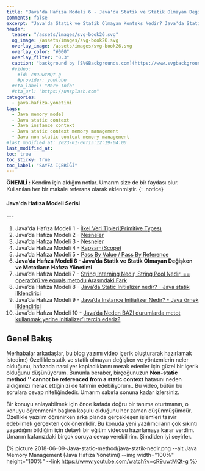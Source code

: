 ```yaml
---
title: "Java'da Hafıza Modeli 6 - Java'da Statik ve Statik Olmayan Değişken ve Metotların Hafıza Yönetimi"
comments: false
excerpt: "Java'da Statik ve Statik Olmayan Konteks Nedir? Java'da Statik ve Statik Olmayan Değişken ve Metotların Hafıza Yönetimi Nasıl Olur?"
header:
  teaser: "/assets/images/svg-book26.svg"
  og_image: /assets/images/svg-book26.svg
  overlay_image: /assets/images/svg-book26.svg
  overlay_color: "#000"
  overlay_filter: "0.3"
  caption: "background by [SVGBackgrounds.com](https://www.svgbackgrounds.com/)"
  #video:
    #id: cR9uwtMQt-g
    #provider: youtube
  #cta_label: "More Info"
  #cta_url: "https://unsplash.com"
categories:
  - java-hafiza-yonetimi
tags:
  - Java memory model
  - Java static context
  - Java instance context
  - Java static context memory management
  - Java non-static context memory management
#last_modified_at: 2023-01-06T15:12:19-04:00
last_modified_at:
toc: true
toc_sticky: true
toc_label: "SAYFA İÇERİĞİ"
---
```


**ÖNEMLİ :** Kendim için aldığım notlar. Umarım size de bir faydası olur. Kullanılan her bir makale referans olarak eklenmiştir.
{: .notice}

<div class="notice--success" markdown="1">
<h4 class="no_toc"><i class="fas fa-lightbulb"></i> Java'da Hafıza Modeli Serisi</h4>
---

1. Java'da Hafıza Modeli 1 - [İlkel Veri Tipleri(Primitive Types)](/java-hafiza-yonetimi/Java-memory-models-primitive-types/)
2. Java’da Hafıza Modeli 2 - [Nesneler](/java-hafiza-yonetimi/Java-memory-models-objects/)
3. Java’da Hafıza Modeli 3 - [Nesneler](/java-hafiza-yonetimi/Java-memory-models-objects1/)
4. Java’da Hafıza Modeli 4 - [Kapsam(Scope)](/java-hafiza-yonetimi/Java-memory-models-scope/)
5. Java’da Hafıza Modeli 5 - [Pass By Value / Pass By Reference](/java-hafiza-yonetimi/Java-memory-models-pass-by-value-reference/)
6. **Java’da Hafıza Modeli 6 - Java’da Statik ve Statik Olmayan Değişken ve Metotların Hafıza Yönetimi**
7. Java’da Hafıza Modeli 7 - [String Interning Nedir, String Pool Nedir, == operatörü ve equals metodu Arasındaki Fark](/java-hafiza-yonetimi/string-interning-string-pool/)
8. Java’da Hafıza Modeli 8 - [Java’da Static Initializer nedir? - Java statik ilklendirici](/java-hafiza-yonetimi/Java-statik-ilklendirici-1/)
9. Java’da Hafıza Modeli 9 - [Java’da Instance Initializer Nedir? - Java örnek ilklendirici](/java-hafiza-yonetimi/Java-ornek-ilklendirici-2/)
10. Java’da Hafıza Modeli 10 - [Java’da Neden BAZI durumlarda metot kullanmak yerine initializer’ı tercih ederiz?](/java-hafiza-yonetimi/Java-metot-yerine-ilklendirici-kullanmak-3/)
</div>

## Genel Bakış

Merhabalar arkadaşlar, bu blog yazımı video içerik oluşturarak hazırlamak istedim:) Özellikle statik ve statik olmayan değişken ve yöntemlerin neler olduğunu, hafızada nasıl yer kapladıklarını merak edenler için güzel bir içerik olduğunu düşünüyorum. Bununla beraber, birçoğunuzun **Non-static method '' cannot be referenced from a static context** hatasını neden aldığımızı merak ettiğinizi de tahmin edebiliyorum.. Bu video, bütün bu sorulara cevap niteliğindedir. Umarım sabırla sonuna kadar izlersiniz.


Bir konuyu anlayabilmek için önce kafada doğru bir tanıma oturtmanın, o konuyu öğrenmenin başlıca koşulu olduğunu her zaman düşünmüşümdür. Özellikle yazılım öğrenirken arka planda gerçekleşen işlemleri tasvir edebilmek gerçekten çok önemlidir. Bu konuda yeni yazılımcıların çok sıkıntı yaşadığını bildiğim için detaylı bir eğitim videosu hazırlamaya karar verdim. Umarım kafanızdaki birçok soruya cevap verebilirim. Şimdiden iyi seyirler.

{% picture 2018-06-09-Java-static-method/java-statik-nedir.png --alt Java Memory Management (Java Hafıza Yönetimi) --img width="100%" height="100%" --link https://www.youtube.com/watch?v=cR9uwtMQt-g %}
